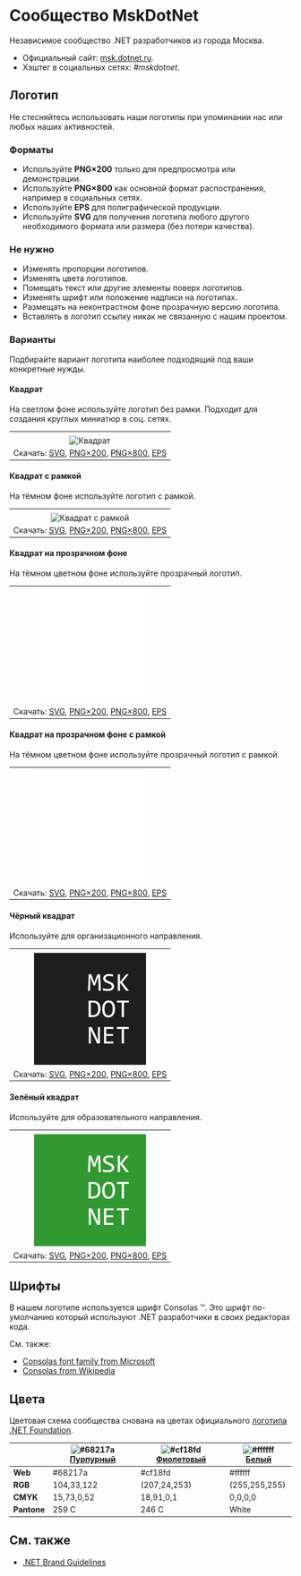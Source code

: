 ﻿# Сообщество MskDotNet

Независимое сообщество .NET разработчиков из города Москва.

- Официальный сайт: [msk.dotnet.ru](https://msk.dotnet.ru/).
- Хэштег в социальных сетях: _#mskdotnet_.

## Логотип

Не стесняйтесь использовать наши логотипы при упоминании нас или любых наших активностей.

### Форматы

- Используйте **PNG×200** только для предпросмотра или демонстрации.
- Используйте **PNG×800** как основной формат распостранения, например в социальных сетях.
- Используйте **EPS** для полиграфической продукции.
- Используйте **SVG** для получения логотипа любого другого необходимого формата или размера (без потери качества).

### Не нужно

- Изменять пропорции логотипов.
- Изменять цвета логотипов.
- Помещать текст или другие элементы поверх логотипов.
- Изменять шрифт или положение надписи на логотипах.
- Размещать на неконтрастном фоне прозрачную версию логотипа.
- Вставлять в логотип ссылку никак не связанную с нашим проектом.

### Варианты

Подбирайте вариант логотипа наиболее подходящий под ваши конкретные нужды.

#### Квадрат

На светлом фоне используйте логотип без рамки. Подходит для создания круглых миниатюр в соц. сетях.

|       |
| :---: |
|       |
| ![Квадрат](mskdotnet-logo-squared-200.png) |
| Скачать: [SVG](https://raw.githubusercontent.com/DotNetRu/BrandBook/master/Logo/Msk/mskdotnet-logo-squared.svg), [PNG×200](https://raw.githubusercontent.com/DotNetRu/BrandBook/master/Logo/Msk/mskdotnet-logo-squared-200.png), [PNG×800](https://raw.githubusercontent.com/DotNetRu/BrandBook/master/Logo/Msk/mskdotnet-logo-squared-800.png), [EPS](https://raw.githubusercontent.com/DotNetRu/BrandBook/master/Logo/Msk/mskdotnet-logo-squared.eps) |

#### Квадрат с рамкой

На тёмном фоне используйте логотип с рамкой.

|       |
| :---: |
|       |
| ![Квадрат с рамкой](mskdotnet-logo-squared-bordered-200.png) |
| Скачать: [SVG](https://raw.githubusercontent.com/DotNetRu/BrandBook/master/Logo/Msk/mskdotnet-logo-squared-bordered.svg), [PNG×200](https://raw.githubusercontent.com/DotNetRu/BrandBook/master/Logo/Msk/mskdotnet-logo-squared-bordered-200.png), [PNG×800](https://raw.githubusercontent.com/DotNetRu/BrandBook/master/Logo/Msk/mskdotnet-logo-squared-bordered-800.png), [EPS](https://raw.githubusercontent.com/DotNetRu/BrandBook/master/Logo/Msk/mskdotnet-logo-squared-bordered.eps) |

#### Квадрат на прозрачном фоне

На тёмном цветном фоне используйте прозрачный логотип.

|       |
| :---: |
|       |
| ![Квадрат на прозрачном фоне](mskdotnet-logo-squared-white-200.png) |
| Скачать: [SVG](https://raw.githubusercontent.com/DotNetRu/BrandBook/master/Logo/Msk/mskdotnet-logo-squared-white.svg), [PNG×200](https://raw.githubusercontent.com/DotNetRu/BrandBook/master/Logo/Msk/mskdotnet-logo-squared-white-200.png), [PNG×800](https://raw.githubusercontent.com/DotNetRu/BrandBook/master/Logo/Msk/mskdotnet-logo-squared-white-800.png), [EPS](https://raw.githubusercontent.com/DotNetRu/BrandBook/master/Logo/Msk/mskdotnet-logo-squared-white.eps) |

#### Квадрат на прозрачном фоне с рамкой

На тёмном цветном фоне используйте прозрачный логотип с рамкой.

|       |
| :---: |
|       |
| ![Квадрат на прозрачном фоне с рамкой](mskdotnet-logo-squared-white-bordered-200.png) |
| Скачать: [SVG](https://raw.githubusercontent.com/DotNetRu/BrandBook/master/Logo/Msk/mskdotnet-logo-squared-white-bordered.svg), [PNG×200](https://raw.githubusercontent.com/DotNetRu/BrandBook/master/Logo/Msk/mskdotnet-logo-squared-white-bordered-200.png), [PNG×800](https://raw.githubusercontent.com/DotNetRu/BrandBook/master/Logo/Msk/mskdotnet-logo-squared-white-bordered-800.png), [EPS](https://raw.githubusercontent.com/DotNetRu/BrandBook/master/Logo/Msk/mskdotnet-logo-squared-white-bordered.eps) |

#### Чёрный квадрат

Используйте для организационного направления.

|       |
| :---: |
|       |
| ![Чёрный квадрат](mskdotnet-logo-squared-black-200.png) |
| Скачать: [SVG](https://raw.githubusercontent.com/DotNetRu/BrandBook/master/Logo/Msk/mskdotnet-logo-squared-black.svg), [PNG×200](https://raw.githubusercontent.com/DotNetRu/BrandBook/master/Logo/Msk/mskdotnet-logo-squared-black-200.png), [PNG×800](https://raw.githubusercontent.com/DotNetRu/BrandBook/master/Logo/Msk/mskdotnet-logo-squared-black-800.png), [EPS](https://raw.githubusercontent.com/DotNetRu/BrandBook/master/Logo/Msk/mskdotnet-logo-squared-black.eps) |

#### Зелёный квадрат

Используйте для образовательного направления.

|       |
| :---: |
|       |
| ![Зелёный квадрат](mskdotnet-logo-squared-green-200.png) |
| Скачать: [SVG](https://raw.githubusercontent.com/DotNetRu/BrandBook/master/Logo/Msk/mskdotnet-logo-squared-green.svg), [PNG×200](https://raw.githubusercontent.com/DotNetRu/BrandBook/master/Logo/Msk/mskdotnet-logo-squared-green-200.png), [PNG×800](https://raw.githubusercontent.com/DotNetRu/BrandBook/master/Logo/Msk/mskdotnet-logo-squared-green-800.png), [EPS](https://raw.githubusercontent.com/DotNetRu/BrandBook/master/Logo/Msk/mskdotnet-logo-squared-green.eps) |

## Шрифты

В нашем логотипе используется шрифт Consolas ™. Это шрифт по-умолчанию который используют .NET разработчики в своих редакторах кода.

См. также:

- [Consolas font family from Microsoft](https://docs.microsoft.com/en-us/typography/font-list/consolas)
- [Consolas from Wikipedia](https://en.wikipedia.org/wiki/Consolas)

## Цвета

Цветовая схема сообщества снована на цветах официального [логотипа .NET Foundation](https://github.com/dotnet/swag/tree/master/logo).

|             | ![#68217a](https://placehold.it/15/68217a/ffffff?text=+) [Пурпурный](https://www.color-hex.com/color/68217a) | ![#cf18fd](https://placehold.it/15/cf18fd/ffffff?text=+) [Фиолетовый](https://www.color-hex.com/color/cf18fd) | ![#ffffff](https://placehold.it/15/ffffff/ffffff?text=+) [Белый](https://www.color-hex.com/color/ffffff) |
| ----------- | ---------- | ------------ | ------------- |
| **Web**     | #68217a    | #cf18fd      | #ffffff       |
| **RGB**     | 104,33,122 | (207,24,253) | (255,255,255) |
| **CMYK**    | 15,73,0,52 | 18,91,0,1    | 0,0,0,0       |
| **Pantone** | 259 C      | 246 C        | White         |

## См. также

- [.NET Brand Guidelines](https://github.com/dotnet/brand)

